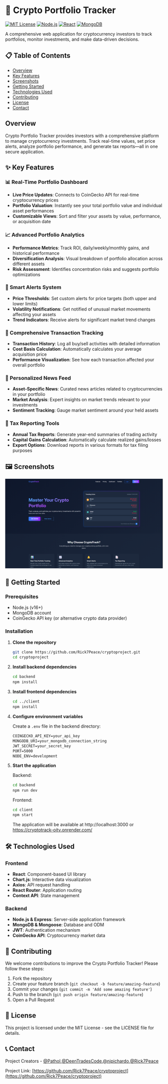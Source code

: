 # 🚀 Crypto Portfolio Tracker

[![MIT License](https://img.shields.io/badge/License-MIT-green.svg)](https://choosealicense.com/licenses/mit/)
[![Node.js](https://img.shields.io/badge/Node.js-v16+-green.svg)](https://nodejs.org/)
[![React](https://img.shields.io/badge/React-v18-blue.svg)](https://reactjs.org/)
[![MongoDB](https://img.shields.io/badge/MongoDB-v5-green.svg)](https://www.mongodb.com/)

A comprehensive web application for cryptocurrency investors to track portfolios, monitor investments, and make data-driven decisions.

## 📋 Table of Contents

- [Overview](#overview)
- [Key Features](#-key-features)
- [Screenshots](#-screenshots)
- [Getting Started](#-getting-started)
- [Technologies Used](#-technologies-used)
- [Contributing](#-contributing)
- [License](#-license)
- [Contact](#-contact)

## Overview

Crypto Portfolio Tracker provides investors with a comprehensive platform to manage cryptocurrency investments. Track real-time values, set price alerts, analyze portfolio performance, and generate tax reports—all in one secure application.

## ✨ Key Features

### 📊 Real-Time Portfolio Dashboard
- **Live Price Updates**: Connects to CoinGecko API for real-time cryptocurrency prices
- **Portfolio Valuation**: Instantly see your total portfolio value and individual asset performances
- **Customizable Views**: Sort and filter your assets by value, performance, or acquisition date

### 📈 Advanced Portfolio Analytics
- **Performance Metrics**: Track ROI, daily/weekly/monthly gains, and historical performance
- **Diversification Analysis**: Visual breakdown of portfolio allocation across different assets
- **Risk Assessment**: Identifies concentration risks and suggests portfolio optimizations

### 🔔 Smart Alerts System
- **Price Thresholds**: Set custom alerts for price targets (both upper and lower limits)
- **Volatility Notifications**: Get notified of unusual market movements affecting your assets
- **Trend Indicators**: Receive alerts for significant market trend changes

### 📝 Comprehensive Transaction Tracking
- **Transaction History**: Log all buy/sell activities with detailed information
- **Cost Basis Calculation**: Automatically calculates your average acquisition price
- **Performance Visualization**: See how each transaction affected your overall portfolio

### 📰 Personalized News Feed
- **Asset-Specific News**: Curated news articles related to cryptocurrencies in your portfolio
- **Market Analysis**: Expert insights on market trends relevant to your investments
- **Sentiment Tracking**: Gauge market sentiment around your held assets

### 📑 Tax Reporting Tools
- **Annual Tax Reports**: Generate year-end summaries of trading activity
- **Capital Gains Calculation**: Automatically calculate realized gains/losses
- **Export Options**: Download reports in various formats for tax filing purposes

## 🖼️ Screenshots

![Dashboard View](frontend\public\images\image.png)


## 🚀 Getting Started

### Prerequisites
- Node.js (v16+)
- MongoDB account
- CoinGecko API key (or alternative crypto data provider)

### Installation

1. **Clone the repository**
   ```bash
   git clone https://github.com/Rick7Peace/cryptoproject.git
   cd cryptoproject
   ```

2. **Install backend dependencies**
   ```bash
   cd backend
   npm install
   ```

3. **Install frontend dependencies**
   ```bash
   cd ../client
   npm install
   ```

4. **Configure environment variables**
   
   Create a `.env` file in the backend directory:
   ```
   COINGECKO_API_KEY=your_api_key
   MONGODB_URI=your_mongodb_connection_string
   JWT_SECRET=your_secret_key
   PORT=5000
   NODE_ENV=development
   ```

5. **Start the application**
   
   Backend:
   ```bash
   cd backend
   npm run dev
   ```
   
   Frontend:
   ```bash
   cd client
   npm start
   ```

   The application will be available at http://localhost:3000 or https://cryptotrack-oitv.onrender.com/

## 🛠️ Technologies Used

### Frontend
- **React**: Component-based UI library
- **Chart.js**: Interactive data visualization
- **Axios**: API request handling
- **React Router**: Application routing
- **Context API**: State management

### Backend
- **Node.js & Express**: Server-side application framework
- **MongoDB & Mongoose**: Database and ODM
- **JWT**: Authentication mechanism
- **CoinGecko API**: Cryptocurrency market data

## 👥 Contributing

We welcome contributions to improve the Crypto Portfolio Tracker! Please follow these steps:

1. Fork the repository
2. Create your feature branch (`git checkout -b feature/amazing-feature`)
3. Commit your changes (`git commit -m 'Add some amazing feature'`)
4. Push to the branch (`git push origin feature/amazing-feature`)
5. Open a Pull Request

## 📄 License

This project is licensed under the MIT License - see the LICENSE file for details.

## 📞 Contact

Project Creators - [@Pathol](https://github.com/Pathol),[@DeenTradesCode](https://github.com/DeenTradesCode),[@njpichardo](https://github.com/njpichardo),[@Rick7Peace](https://github.com/Rick7Peace)


Project Link: [https://github.com/Rick7Peace/cryptoproject](https://github.com/Rick7Peace/cryptoproject)